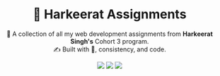 <h1 align="center">🚀 Harkeerat Assignments</h1>

<p align="center">
  🧠 A collection of all my web development assignments from <strong>Harkeerat Singh's</strong> Cohort 3 program.
  <br />
  ✍️ Built with 💙, consistency, and code.
</p>

<p align="center">
  <img src="https://img.shields.io/badge/Status-Active-green?style=for-the-badge" />
  <img src="https://img.shields.io/badge/Mentorship-Harkeerat%20Singh-blueviolet?style=for-the-badge" />
  <img src="https://img.shields.io/badge/Code-HTML%2FCSS%2FJS%2FReact-informational?style=for-the-badge" />
</p>

